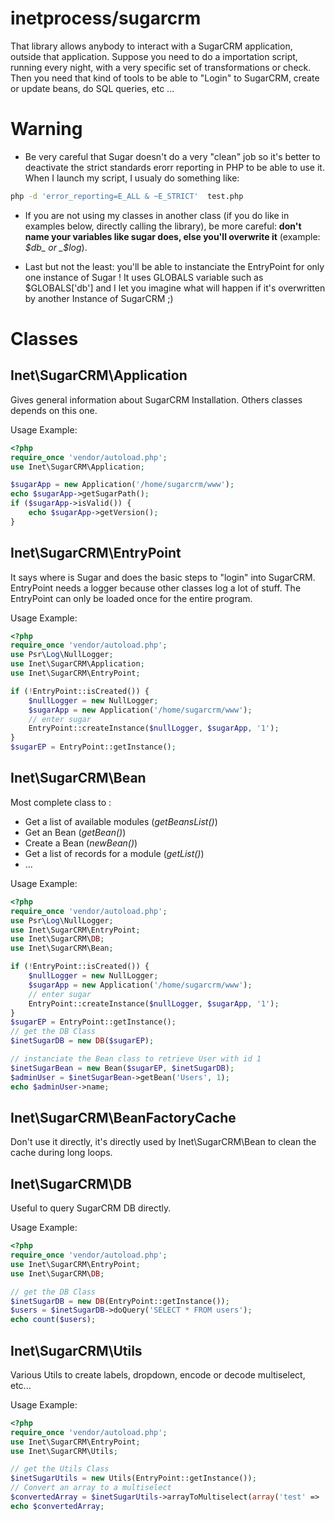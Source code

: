 # inetprocess/sugarcrm
That library allows anybody to interact with a SugarCRM application, outside that application.
Suppose you need to do a importation script, running every night, with a very specific set of
transformations or check. Then you need that kind of tools to be able to "Login" to SugarCRM,
create or update beans, do SQL queries, etc ...

# Warning
* Be very careful that Sugar doesn't do a very "clean" job so it's better to deactivate
the strict standards erorr reporting in PHP to be able to use it. When I launch my script, I usualy do something like:
```bash
php -d 'error_reporting=E_ALL & ~E_STRICT'  test.php
```

* If you are not using my classes in another class (if you do like in examples below, directly calling the library),
be more careful: **don't name your variables like sugar does, else you'll overwrite it** (example: _$db_ or _$log_).

* Last but not the least: you'll be able to instanciate the EntryPoint for only one instance of Sugar !
It uses GLOBALS variable such as $GLOBALS['db'] and I let you imagine what will happen
if it's overwritten by another Instance of SugarCRM ;)

# Classes
## Inet\SugarCRM\Application
Gives general information about SugarCRM Installation.
Others classes depends on this one.

Usage Example:
```php
<?php
require_once 'vendor/autoload.php';
use Inet\SugarCRM\Application;

$sugarApp = new Application('/home/sugarcrm/www');
echo $sugarApp->getSugarPath();
if ($sugarApp->isValid()) {
    echo $sugarApp->getVersion();
}
```

## Inet\SugarCRM\EntryPoint
It says where is Sugar and does the basic steps to "login" into SugarCRM.
EntryPoint needs a logger because other classes log a lot of stuff.
The EntryPoint can only be loaded once for the entire program.

Usage Example:
```php
<?php
require_once 'vendor/autoload.php';
use Psr\Log\NullLogger;
use Inet\SugarCRM\Application;
use Inet\SugarCRM\EntryPoint;

if (!EntryPoint::isCreated()) {
    $nullLogger = new NullLogger;
    $sugarApp = new Application('/home/sugarcrm/www');
    // enter sugar
    EntryPoint::createInstance($nullLogger, $sugarApp, '1');
}
$sugarEP = EntryPoint::getInstance();
```

## Inet\SugarCRM\Bean
Most complete class to :
* Get a list of available modules (_getBeansList()_)
* Get an Bean (_getBean()_)
* Create a Bean (_newBean()_)
* Get a list of records for a module (_getList()_)
* ...

Usage Example:
```php
<?php
require_once 'vendor/autoload.php';
use Psr\Log\NullLogger;
use Inet\SugarCRM\EntryPoint;
use Inet\SugarCRM\DB;
use Inet\SugarCRM\Bean;

if (!EntryPoint::isCreated()) {
    $nullLogger = new NullLogger;
    $sugarApp = new Application('/home/sugarcrm/www');
    // enter sugar
    EntryPoint::createInstance($nullLogger, $sugarApp, '1');
}
$sugarEP = EntryPoint::getInstance();
// get the DB Class
$inetSugarDB = new DB($sugarEP);

// instanciate the Bean class to retrieve User with id 1
$inetSugarBean = new Bean($sugarEP, $inetSugarDB);
$adminUser = $inetSugarBean->getBean('Users', 1);
echo $adminUser->name;
```

## Inet\SugarCRM\BeanFactoryCache
Don't use it directly, it's directly used by Inet\SugarCRM\Bean to clean the cache during long loops.

## Inet\SugarCRM\DB
Useful to query SugarCRM DB directly.

Usage Example:
```php
<?php
require_once 'vendor/autoload.php';
use Inet\SugarCRM\EntryPoint;
use Inet\SugarCRM\DB;

// get the DB Class
$inetSugarDB = new DB(EntryPoint::getInstance());
$users = $inetSugarDB->doQuery('SELECT * FROM users');
echo count($users);
```

## Inet\SugarCRM\Utils
Various Utils to create labels, dropdown, encode or decode multiselect, etc...

Usage Example:
```php
<?php
require_once 'vendor/autoload.php';
use Inet\SugarCRM\EntryPoint;
use Inet\SugarCRM\Utils;

// get the Utils Class
$inetSugarUtils = new Utils(EntryPoint::getInstance());
// Convert an array to a multiselect
$convertedArray = $inetSugarUtils->arrayToMultiselect(array('test' => 'inet'));
echo $convertedArray;
```
